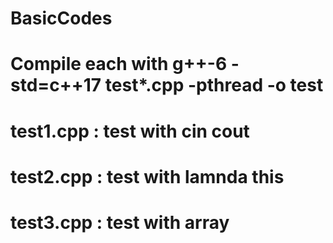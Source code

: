 # BasicCodes

# Compile each with g++-6 -std=c++17 test*.cpp -pthread -o test

# test1.cpp   :   test with cin cout
# test2.cpp   :   test with lamnda this
# test3.cpp   :   test with array
